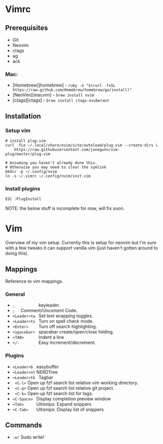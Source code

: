 # Vimrc

## Prerequisites
- Git
- Neovim
- ctags
- ag
- ack

### Mac:

- [Homebrew][homebrew] - `ruby -e "$(curl -fsSL https://raw.github.com/Homebrew/homebrew/go/install)"`
- [NeoVim][macvim] - `brew install nvim`
- [ctags][ctags] - `brew install ctags-exuberant`

## Installation

### Setup vim
```
# install plug.vim
curl -fLo ~/.local/share/nvim/site/autoload/plug.vim --create-dirs \
    https://raw.githubusercontent.com/junegunn/vim-plug/master/plug.vim

# Assuming you haven't already done this.
# Otherwise you may need to clear the symlink
mkdir -p ~/.config/nvim
ln -s ~/.vimrc ~/.config/nvim/init.vim
```

### Install plugins
```
ESC :PlugInstall
```

NOTE: the below stuff is incomplete for now, will fix soon.

# Vim

Overview of my vim setup. Currently this is setup for neovim but I'm sure with
a few tweaks it can support vanilla vim (just haven't gotten around to doing
this).

## Mappings

Reference to vim mappings.

### General

- ` ,           ` keyleader.
- ` ;   ` Comment/Uncoment Code.
- ` <Leader>tw  ` Set text wrapping toggles.
- ` <Leader>ts  ` Turn on spell check mode.
- ` <Enter>     ` Turn off search highlighting.
- ` <spacebar>  ` spacebar create/open/close folding.
- ` <TAB>       ` Indent a line
- ` +/-         ` Easy increment/decrement.

### Plugins

- ` <Leader>b  ` easybuffer
- ` <Leader>nt ` NERDTree
- ` <Leader>tb  ` Tagbar
- ` <C-l>`  Open up fzf search list relative vim working directory.
- ` <C-p>`  Open up fzf search list relative git project.
- ` <C-k>`  Open up fzf search list for tags.
- ` <C-Space>  ` Display completion preview window
- ` <Tab>      ` Ultisnips: Expand snippers
- ` <C-Tab>    ` Ultisnips: Display list of snippers

## Commands

- `:w!` Sudo write!

